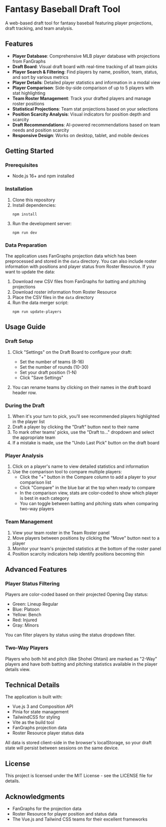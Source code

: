 # Fantasy Baseball Draft Tool

A web-based draft tool for fantasy baseball featuring player projections, draft tracking, and team analysis.

## Features

- **Player Database**: Comprehensive MLB player database with projections from FanGraphs
- **Draft Board**: Visual draft board with real-time tracking of all team picks
- **Player Search & Filtering**: Find players by name, position, team, status, and sort by various metrics
- **Player Details**: Detailed player statistics and information in a modal view
- **Player Comparison**: Side-by-side comparison of up to 5 players with stat highlighting
- **Team Roster Management**: Track your drafted players and manage roster positions
- **Statistical Projections**: Team stat projections based on your selections
- **Position Scarcity Analysis**: Visual indicators for position depth and scarcity
- **Draft Recommendations**: AI-powered recommendations based on team needs and position scarcity
- **Responsive Design**: Works on desktop, tablet, and mobile devices

## Getting Started

### Prerequisites

- Node.js 16+ and npm installed

### Installation

1. Clone this repository
2. Install dependencies:
   ```
   npm install
   ```
3. Run the development server:
   ```
   npm run dev
   ```

### Data Preparation

The application uses FanGraphs projection data which has been preprocessed and stored in the `data` directory. You can also include roster information with positions and player status from Roster Resource. If you want to update the data:

1. Download new CSV files from FanGraphs for batting and pitching projections
2. Download roster information from Roster Resource
3. Place the CSV files in the `data` directory
4. Run the data merger script:
   ```
   npm run update-players
   ```

## Usage Guide

### Draft Setup

1. Click "Settings" on the Draft Board to configure your draft:
   - Set the number of teams (8-16)
   - Set the number of rounds (10-30)
   - Set your draft position (1-N)
   - Click "Save Settings"

2. You can rename teams by clicking on their names in the draft board header row.

### During the Draft

1. When it's your turn to pick, you'll see recommended players highlighted in the player list
2. Draft a player by clicking the "Draft" button next to their name
3. To mark other teams' picks, use the "Draft to..." dropdown and select the appropriate team
4. If a mistake is made, use the "Undo Last Pick" button on the draft board

### Player Analysis

1. Click on a player's name to view detailed statistics and information
2. Use the comparison tool to compare multiple players:
   - Click the "+" button in the Compare column to add a player to your comparison list
   - Click "Compare" in the blue bar at the top when ready to compare
   - In the comparison view, stats are color-coded to show which player is best in each category
   - You can toggle between batting and pitching stats when comparing two-way players

### Team Management

1. View your team roster in the Team Roster panel
2. Move players between positions by clicking the "Move" button next to a player
3. Monitor your team's projected statistics at the bottom of the roster panel
4. Position scarcity indicators help identify positions becoming thin

## Advanced Features

### Player Status Filtering

Players are color-coded based on their projected Opening Day status:
- Green: Lineup Regular
- Blue: Platoon
- Yellow: Bench
- Red: Injured
- Gray: Minors

You can filter players by status using the status dropdown filter.

### Two-Way Players

Players who both hit and pitch (like Shohei Ohtani) are marked as "2-Way" players and have both batting and pitching statistics available in the player details view.

## Technical Details

The application is built with:

- Vue.js 3 and Composition API
- Pinia for state management
- TailwindCSS for styling
- Vite as the build tool
- FanGraphs projection data
- Roster Resource player status data

All data is stored client-side in the browser's localStorage, so your draft state will persist between sessions on the same device.

## License

This project is licensed under the MIT License - see the LICENSE file for details.

## Acknowledgments

- FanGraphs for the projection data
- Roster Resource for player position and status data
- The Vue.js and Tailwind CSS teams for their excellent frameworks
